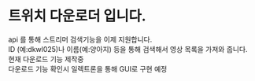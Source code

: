 # 트위치 다운로더 입니다.
api 를 통해 스트리머 검색기능을 이제 지원합니다.  
ID (예:dkwl025)나 이름(예:양아지) 등을 통해 검색해서 영상 목록을 가져와 줍니다.  
현재 다운로드 기능 제작중  
다운로드 기능 확인시 일렉트론을 통해 GUI로 구현 예정  
